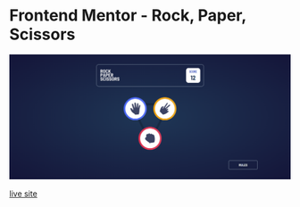 # Frontend Mentor - Rock, Paper, Scissors

![](./public/img.png)

[live site](https://rock-papers-game.netlify.app/)
